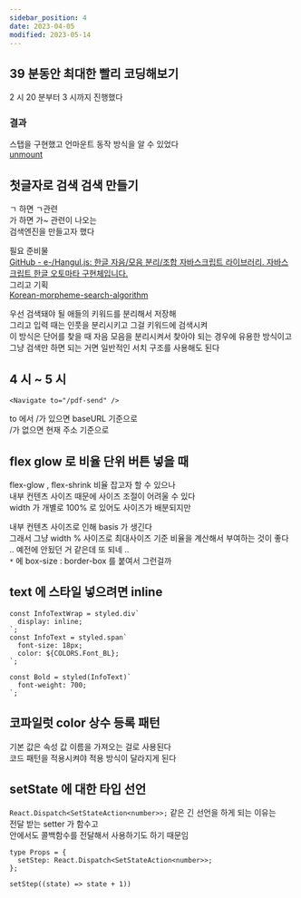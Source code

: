 ```yaml
---
sidebar_position: 4
date: 2023-04-05
modified: 2023-05-14
---
```


## 39 분동안 최대한 빨리 코딩해보기

2 시 20 분부터 3 시까지 진행했다

### 결과

스탭을 구현했고 언마운트 동작 방식을 알 수 있었다  
[unmount](../../../front/react/unmount/unmount)

## 첫글자로 검색 검색 만들기

ㄱ 하면 ㄱ관련  
가 하면 가~ 관련이 나오는  
검색엔진을 만들고자 했다

필요 준비물  
[GitHub - e-/Hangul.js: 한글 자음/모음 분리/조합 자바스크립트 라이브러리. 자바스크립트 한글 오토마타 구현체입니다.](https://github.com/e-/Hangul.js/)  
그리고 기획  
[Korean-morpheme-search-algorithm](../T2023-03-30/Korean-morpheme-search-algorithm)

우선 검색돼야 될 애들의 키워드를 분리해서 저장해  
그리고 입력 때는 인풋을 분리시키고 그걸 키워드에 검색시켜  
이 방식은 단어를 찾을 때 자음 모음을 분리시켜서 찾아야 되는 경우에 유용한 방식이고  
그냥 검색만 하면 되는 거면 일반적인 서치 구조를 사용해도 된다

## 4 시 ~ 5 시

```tsx
<Navigate to="/pdf-send" />
```

to 에서 /가 있으면 baseURL 기준으로  
/가 없으면 현재 주소 기준으로

## flex glow 로 비율 단위 버튼 넣을 때

flex-glow , flex-shrink 비율 잡고자 할 수 있으나  
내부 컨텐츠 사이즈 때문에 사이즈 조절이 어려울 수 있다  
width 가 개별로 100% 로 있어도 사이즈가 배분되지만

내부 컨텐츠 사이즈로 인해 basis 가 생긴다  
그래서 그냥 width % 사이즈로 최대사이즈 기준 비율을 계산해서 부여하는 것이 좋다  
.. 예전에 안됬던 거 같은데 또 되네 ..  
`*` 에 box-size : border-box 를 붙여서 그런걸까

## text 에 스타일 넣으려면 inline

```tsx
const InfoTextWrap = styled.div`
  display: inline;
`;
const InfoText = styled.span`
  font-size: 18px;
  color: ${COLORS.Font_BL};
`;

const Bold = styled(InfoText)`
  font-weight: 700;
`;
```

## 코파일럿 color 상수 등록 패턴

기본 값은 속성 값 이름을 가져오는 걸로 사용된다  
코드 패턴을 적용시켜야 적용 방식이 달라지게 된다

## setState 에 대한 타입 선언

`React.Dispatch<SetStateAction<number>>;` 같은 긴 선언을 하게 되는 이유는  
전달 받는 setter 가 함수고  
안에서도 콜백함수를 전달해서 사용하기도 하기 때문임

```tsx
type Props = {
  setStep: React.Dispatch<SetStateAction<number>>;
};

setStep((state) => state + 1))
```
